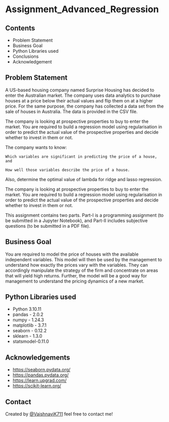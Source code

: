 # Assignment_Advanced_Regression

## Contents
- Problem Statement
- Business Goal
- Python Libraries used
- Conclusions
- Acknowledgement


## Problem Statement
A US-based housing company named Surprise Housing has decided to enter the Australian market. The company uses data analytics to purchase houses at a price below their actual values and flip them on at a higher price. For the same purpose, the company has collected a data set from the sale of houses in Australia. The data is provided in the CSV file.

The company is looking at prospective properties to buy to enter the market. You are required to build a regression model using regularisation in order to predict the actual value of the prospective properties and decide whether to invest in them or not.


The company wants to know:

    Which variables are significant in predicting the price of a house, and

    How well those variables describe the price of a house.
    
Also, determine the optimal value of lambda for ridge and lasso regression.

The company is looking at prospective properties to buy to enter the market. You are required to build a regression model using regularisation in order to predict the actual value of the prospective properties and decide whether to invest in them or not.

This assignment contains two parts. Part-I is a programming assignment (to be submitted in a Jupyter Notebook), and Part-II includes subjective questions (to be submitted in a PDF file).

## Business Goal
You are required to model the price of houses with the available independent variables. This model will then be used by the management to understand how exactly the prices vary with the variables. They can accordingly manipulate the strategy of the firm and concentrate on areas that will yield high returns. Further, the model will be a good way for management to understand the pricing dynamics of a new market.

## Python Libraries used
- Python 3.10.11
- pandas - 2.0.2
- numpy - 1.24.3
- matplotlib - 3.7.1
- seaborn - 0.12.2
- sklearn - 1.3.0
- statsmodel-0.11.0
  
## Acknowledgements
- https://seaborn.pydata.org/
- https://pandas.pydata.org/
- https://learn.upgrad.com/
- https://scikit-learn.org/

## Contact
Created by [@VaishnaviK711](https://github.com/VaishnaviK711) feel free to contact me!






